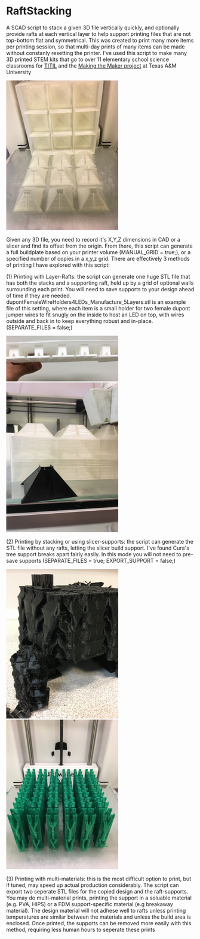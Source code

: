 # RaftStacking
A SCAD script to stack a given 3D file vertically quickly, and optionally provide rafts at each vertical layer to help support printing files that are not top-bottom flat and symmetrical. This was created to print many more items per printing session, so that multi-day prints of many items can be made without constanly resetting the printer. I've used this script to make many 3D printed STEM kits that go to over 11 elementary school science classrooms for [TITIL](http://titil.tamu.edu) and the [Making the Maker project](http://thestorylab.arch.tamu.edu/research/making%20the%20maker/) at Texas A&M University

<img src="images/layer.JPG" width="300">

Given any 3D file, you need to record it's X,Y,Z dimensions in CAD or a slicer and find its offset from the origin. From there, this script can generate a full buildplate based on your printer volume (MANUAL_GRID = true;), or a specified number of copies in a x,y,z grid. There are effectively 3 methods of printing I have explored with this script:


(1)  Printing with Layer-Rafts: the script can generate one huge STL file that has both the stacks and a supporting raft, held up by a grid of optional walls surrounding each print. You will need to save supports to your design ahead of time if they are needed. dupontFemaleWireHolders4LEDs_Manufacture_5Layers.stl is an example file of this setting, where each item is a small holder for two female dupont jumper wires to fit snugly on the inside to host an LED on top, with wires outside and back in to keep everything robust and in-place.
(SEPARATE_FILES = false;)

<img src="images/one_layer.JPG"  width="300">

<img src="images/item.JPG" width="300">

(2) Printing by stacking or using slicer-supports: the script can generate the STL file without any rafts, letting the slicer build support. I've found Cura's tree support breaks apart fairly easily. In this mode you will not need to pre-save supports 
(SEPARATE_FILES = true; EXPORT_SUPPORT = false;)

<img src="images/tree1.JPG" width="300">

<img src="images/tree2.JPG" width="300">

(3) Printing with multi-materials: this is the most difficult option to print, but if tuned, may speed up actual production considerably. The script can export two seperate STL files for the copied design and the raft-supports. You may do multi-material prints, printing the support in a soluable material (e.g. PVA, HIPS) or a FDM support-specific material (e.g breakaway material). The design material will not adhese well to rafts unless printing temperatures are similar between the materials and unless the build area is enclosed. Once printed, the supports can be removed more easily with this method, requiring less human hours to seperate these prints
